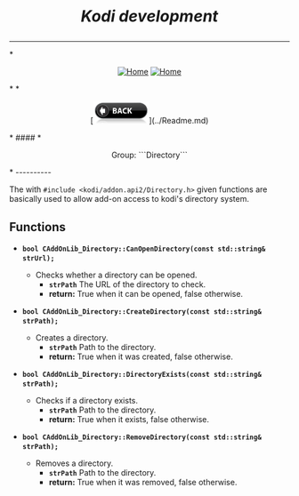 # *<p align="center">Kodi development</p>*
-------------
*<p align="center">
  [<img src="http://kodi.wiki/images/c/c9/Logo.png" alt="Home">](http://kodi.tv/)
  [<img src="http://kodi.wiki/images/5/52/Zappy.png" alt="Home" width="100" height="100">](http://kodi.tv/)
</p>*
*<p align="center">
  [<img src="help.BackButton.png" alt="Back" width="100" height="40">](../Readme.md)
</p>*
#### *<p align="center">Group: ```Directory```</p>*
----------

The with ```#include <kodi/addon.api2/Directory.h>``` given functions are basically used to allow add-on access to kodi's directory system.

Functions
-------------

*  <b>```bool CAddOnLib_Directory::CanOpenDirectory(const std::string& strUrl);```</b>
    * Checks whether a directory can be opened.
	    * <b>```strPath```</b> The URL of the directory to check.
		* <b>return:</b>  True when it can be opened, false otherwise.

*  <b>```bool CAddOnLib_Directory::CreateDirectory(const std::string& strPath);```</b>
    * Creates a directory.
	    * <b>```strPath```</b> Path to the directory.
		* <b>return:</b> True when it was created, false otherwise.

*  <b>```bool CAddOnLib_Directory::DirectoryExists(const std::string& strPath);```</b>
    * Checks if a directory exists.
	    * <b>```strPath```</b> Path to the directory.
		* <b>return:</b> True when it exists, false otherwise.

*  <b>```bool CAddOnLib_Directory::RemoveDirectory(const std::string& strPath);```</b>
    * Removes a directory.
	    * <b>```strPath```</b> Path to the directory.
		* <b>return:</b> True when it was removed, false otherwise.
